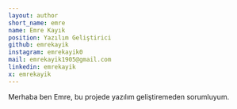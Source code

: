 ```yaml
---
layout: author
short_name: emre
name: Emre Kayık
position: Yazılım Geliştirici
github: emrekayik
instagram: emrekayik0
mail: emrekayik1905@gmail.com
linkedin: emrekayik
x: emrekayik
---
```


Merhaba ben Emre, bu projede yazılım geliştiremeden sorumluyum.